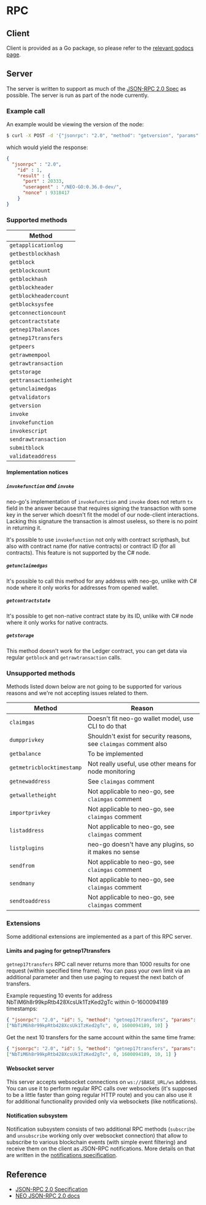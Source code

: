 # RPC

## Client

Client is provided as a Go package, so please refer to the
[relevant godocs page](https://godoc.org/github.com/nspcc-dev/neo-go/pkg/rpc).

## Server

The server is written to support as much of the [JSON-RPC 2.0 Spec](http://www.jsonrpc.org/specification) as possible. The server is run as part of the node currently.

### Example call

An example would be viewing the version of the node:

```bash
$ curl -X POST -d '{"jsonrpc": "2.0", "method": "getversion", "params": [], "id": 1}' http://localhost:20332
```

which would yield the response:

```json
{
  "jsonrpc" : "2.0",
    "id" : 1,
    "result" : {
      "port" : 20333,
      "useragent" : "/NEO-GO:0.36.0-dev/",
      "nonce" : 9318417
    }
}
```
### Supported methods

| Method  |
| ------- |
| `getapplicationlog` |
| `getbestblockhash` |
| `getblock` |
| `getblockcount` |
| `getblockhash` |
| `getblockheader` |
| `getblockheadercount` |
| `getblocksysfee` |
| `getconnectioncount` |
| `getcontractstate` |
| `getnep17balances` |
| `getnep17transfers` |
| `getpeers` |
| `getrawmempool` |
| `getrawtransaction` |
| `getstorage` |
| `gettransactionheight` |
| `getunclaimedgas` |
| `getvalidators` |
| `getversion` |
| `invoke` |
| `invokefunction` |
| `invokescript` |
| `sendrawtransaction` |
| `submitblock` |
| `validateaddress` |

#### Implementation notices

##### `invokefunction` and `invoke`

neo-go's implementation of `invokefunction` and `invoke` does not return `tx`
field in the answer because that requires signing the transaction with some
key in the server which doesn't fit the model of our node-client interactions.
Lacking this signature the transaction is almost useless, so there is no point
in returning it.

It's possible to use `invokefunction` not only with contract scripthash, but also 
with contract name (for native contracts) or contract ID (for all contracts). This
feature is not supported by the C# node.

##### `getunclaimedgas`

It's possible to call this method for any address with neo-go, unlike with C#
node where it only works for addresses from opened wallet.

##### `getcontractstate`

It's possible to get non-native contract state by its ID, unlike with C# node where
it only works for native contracts.

##### `getstorage`

This method doesn't work for the Ledger contract, you can get data via regular
`getblock` and `getrawtransaction` calls.

### Unsupported methods

Methods listed down below are not going to be supported for various reasons
and we're not accepting issues related to them.

| Method  | Reason |
| ------- | ------------|
| `claimgas` | Doesn't fit neo-go wallet model, use CLI to do that |
| `dumpprivkey` | Shouldn't exist for security reasons, see `claimgas` comment also |
| `getbalance` | To be implemented |
| `getmetricblocktimestamp` | Not really useful, use other means for node monitoring |
| `getnewaddress` | See `claimgas` comment |
| `getwalletheight` | Not applicable to neo-go, see `claimgas` comment |
| `importprivkey` | Not applicable to neo-go, see `claimgas` comment |
| `listaddress` | Not applicable to neo-go, see `claimgas` comment |
| `listplugins` | neo-go doesn't have any plugins, so it makes no sense |
| `sendfrom` | Not applicable to neo-go, see `claimgas` comment |
| `sendmany` | Not applicable to neo-go, see `claimgas` comment |
| `sendtoaddress` | Not applicable to neo-go, see `claimgas` comment |

### Extensions

Some additional extensions are implemented as a part of this RPC server.

#### Limits and paging for getnep17transfers

`getnep17transfers` RPC call never returns more than 1000 results for one
request (within specified time frame). You can pass your own limit via an
additional parameter and then use paging to request the next batch of
transfers.

Example requesting 10 events for address NbTiM6h8r99kpRtb428XcsUk1TzKed2gTc
within 0-1600094189 timestamps:

```json
{ "jsonrpc": "2.0", "id": 5, "method": "getnep17transfers", "params":
["NbTiM6h8r99kpRtb428XcsUk1TzKed2gTc", 0, 1600094189, 10] }
```

Get the next 10 transfers for the same account within the same time frame:

```json
{ "jsonrpc": "2.0", "id": 5, "method": "getnep17transfers", "params":
["NbTiM6h8r99kpRtb428XcsUk1TzKed2gTc", 0, 1600094189, 10, 1] }
```

#### Websocket server

This server accepts websocket connections on `ws://$BASE_URL/ws` address. You
can use it to perform regular RPC calls over websockets (it's supposed to be a
little faster than going regular HTTP route) and you can also use it for
additional functionality provided only via websockets (like notifications).

#### Notification subsystem

Notification subsystem consists of two additional RPC methods (`subscribe` and
`unsubscribe` working only over websocket connection) that allow to subscribe
to various blockchain events (with simple event filtering) and receive them on
the client as JSON-RPC notifications. More details on that are written in the
[notifications specification](notifications.md).

## Reference

* [JSON-RPC 2.0 Specification](http://www.jsonrpc.org/specification)
* [NEO JSON-RPC 2.0 docs](https://docs.neo.org/docs/en-us/reference/rpc/latest-version/api.html)

